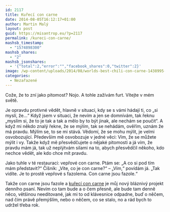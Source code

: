 ```yaml
---
id: 2117
title: Kuřecí con carne
date: 2014-08-05T16:12:17+01:00
author: Martin Malý
layout: post
guid: https://misantrop.eu/?p=2117
permalink: /kureci-con-carne/
mashsb_timestamp:
  - "1574898300"
mashsb_shares:
  - "2"
mashsb_jsonshares:
  - '{"total":2,"error":"","facebook_shares":0,"twitter":2}'
image: /wp-content/uploads/2014/08/worlds-best-chili-con-carne-1438995-m.jpg
categories:
  - Nezařazené
---
```

Cože, že to zní jako pitomost? Nojo. A tohle zažívám furt. Vítejte v mém světě.

<!--more-->

<p style="color: #141823;">
  Je opravdu protivné vědět, hlavně v situaci, kdy se s vámi hádají ti, co &#8222;si myslí, že&#8230;&#8220; Když jsem v situaci, že nevím a jen se domnívám, tak řeknu &#8222;myslím si, že to je tak a tak a mělo by to být jinak, ale nechám se poučit&#8220;. A když mi někdo znalý řekne, že se mýlím, tak se nehádám, ověřím, uznám že má pravdu. Mýlím se, to se mi stává. Vědomí, že se mohu mýlit, je velmi osvobozující. Především mě osvobozuje v jedné věci: Vím, že se můžete mýlit i vy. Takže když mě přesvědčujete o nějaké pitomosti a já vím, že pravdu mám já, tak už neplýtvám silami na to, abych přesvědčil někoho, kdo nechce vědět, ale kdo chce mít pravdu.
</p>

<p style="color: #141823;">
  Jako tuhle v té restauraci: vepřové con carne. Ptám se: &#8222;A co si pod tím mám představit?&#8220; Číšník: &#8222;Víte, co je con carne?&#8220; &#8211; &#8222;Vím,&#8220; povídám já. &#8222;Tak vidíte. Je to prostě vepřové s fazolema. Con carne jsou fazole.&#8220;
</p>

<p style="color: #141823;">
  Takže con carne jsou fazole a <a href="https://kcc.misantrop.eu/">kuřecí con carne</a> je můj nový bláznivý projekt denního psaní. Nevím co tam bude a o čem přesně, ale bude tam denně něco, většinou needitované, jak mi to od klávesnice odpadne, buď o něčem, nad čím právě přemýšlím, nebo o něčem, co se stalo, no a rád bych to udržel třeba rok.
</p>